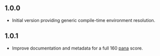 ## 1.0.0

- Initial version providing generic compile-time environment resolution.

## 1.0.1

- Improve documentation and metadata for a full 160 [pana](https://pub.dev/packages/pana) score.
